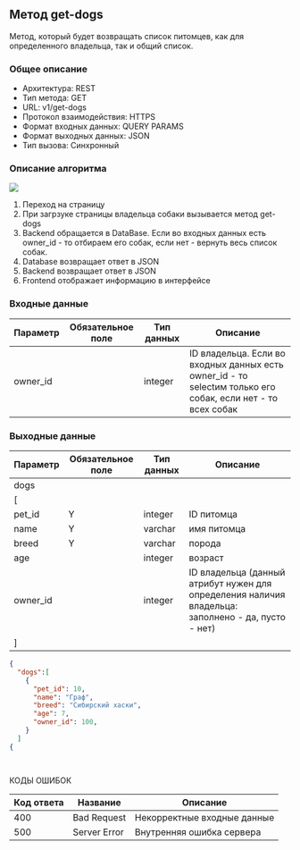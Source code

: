 ## Метод get-dogs
 
Метод, который будет возвращать список питомцев, как для определенного владельца, так и общий список.
 
### Общее описание 
 
* Архитектура: REST 
* Тип метода: GET 
* URL: v1/get-dogs
* Протокол взаимодействия: HTTPS 
* Формат входных данных: QUERY PARAMS
* Формат выходных данных: JSON 
* Тип вызова: Синхронный 
 
### Описание алгоритма 
 
<image src="/images/picture.png">
 
1. Переход на страницу
2. При загрзуке страницы владельца собаки вызывается метод get-dogs
3. Backend обращается в DataBase. Если во входных данных есть owner_id - то отбираем его собак, если нет - вернуть весь список собак.
4. Database возвращает ответ в JSON
5. Backend возвращает ответ в JSON
6. Frontend отображает информацию в интерфейсе


### Входные данные 
| Параметр     | Обязательное поле | Тип данных | Описание                                | 
| ------------ | ----------------- | ---------- | --------------------------------------- | 
| owner_id     |                   | integer    | ID владельца. Eсли во входных данных есть owner_id - то selectим только его собак, если нет - то всех собак        |

### Выходные данные 
| Параметр     | Обязательное поле | Тип данных | Описание                                |
| ------------ | ----------------- | ---------- | --------------------------------------- |
| dogs         |                   |            |                                         |
| [            |                   |            |                                         |
| pet_id       | Y                 | integer    | ID питомца                              |
| name         | Y                 | varchar    | имя питомца                             |
| breed        | Y                 | varchar    | порода                                  |
| age          |                   | integer    | возраст                                 |
| owner_id     |                   | integer    | ID владельца (данный атрибут нужен для определения наличия владельца: заполнено - да, пусто - нет)                                                                              |
| ]            |                   |            |                                         |


```json 
{ 
  "dogs":[
    {
      "pet_id": 10,
      "name": "Граф",
      "breed": "Сибирский хаски",
      "age": 7,
      "owner_id": 100,
    }
  ]
{ 

  
``` 

КОДЫ ОШИБОК

| Код ответа   | Название          | Описание                                |
| ------------ | ----------------- | --------------------------------------- |
| 400          | Bad Request       | Некорректные входные данные             |
| 500          | Server Error      | Внутренняя ошибка сервера               |